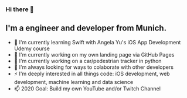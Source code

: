 ### Hi there 👋

## I'm a engineer and developer from Munich.

- 🔭 I'm currently learning Swift with Angela Yu's iOS App Development Udemy course
- 🌱 I'm currently working on my own landing page via GitHub Pages
- 🌱 I'm currently working on a car/pedestrian tracker in python 
- 💬 I'm always looking for ways to colaborate with other developers
- ⚡ I'm deeply interested in all things code: iOS development, web development, machine learning and data science
- 📫 2020 Goal: Build my own YouTube and/or Twitch Channel 

<!--
**romanzuch/romanzuch** is a ✨ _special_ ✨ repository because its `README.md` (this file) appears on your GitHub profile.

Here are some ideas to get you started:

- 🔭 I’m currently working on ...
- 🌱 I’m currently learning ...
- 👯 I’m looking to collaborate on ...
- 🤔 I’m looking for help with ...
- 💬 Ask me about ...
- 📫 How to reach me: ...
- 😄 Pronouns: ...
- ⚡ Fun fact: ...
-->
